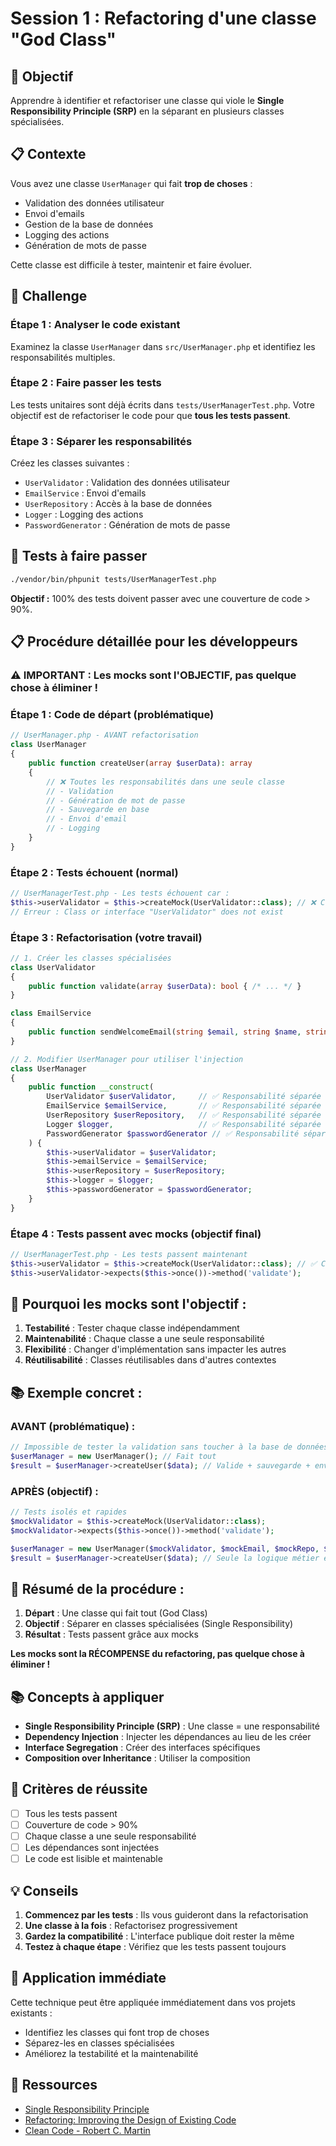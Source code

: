 # Session 1 : Refactoring d'une classe "God Class"

## 🎯 Objectif

Apprendre à identifier et refactoriser une classe qui viole le **Single Responsibility Principle (SRP)** en la séparant en plusieurs classes spécialisées.

## 📋 Contexte

Vous avez une classe `UserManager` qui fait **trop de choses** :
- Validation des données utilisateur
- Envoi d'emails
- Gestion de la base de données
- Logging des actions
- Génération de mots de passe

Cette classe est difficile à tester, maintenir et faire évoluer.

## 🚀 Challenge

### Étape 1 : Analyser le code existant
Examinez la classe `UserManager` dans `src/UserManager.php` et identifiez les responsabilités multiples.

### Étape 2 : Faire passer les tests
Les tests unitaires sont déjà écrits dans `tests/UserManagerTest.php`. Votre objectif est de refactoriser le code pour que **tous les tests passent**.

### Étape 3 : Séparer les responsabilités
Créez les classes suivantes :
- `UserValidator` : Validation des données utilisateur
- `EmailService` : Envoi d'emails
- `UserRepository` : Accès à la base de données
- `Logger` : Logging des actions
- `PasswordGenerator` : Génération de mots de passe

## 🧪 Tests à faire passer

```bash
./vendor/bin/phpunit tests/UserManagerTest.php
```

**Objectif :** 100% des tests doivent passer avec une couverture de code > 90%.

## 📋 Procédure détaillée pour les développeurs

### ⚠️ **IMPORTANT : Les mocks sont l'OBJECTIF, pas quelque chose à éliminer !**

### **Étape 1 : Code de départ (problématique)**
```php
// UserManager.php - AVANT refactorisation
class UserManager 
{
    public function createUser(array $userData): array 
    {
        // ❌ Toutes les responsabilités dans une seule classe
        // - Validation
        // - Génération de mot de passe  
        // - Sauvegarde en base
        // - Envoi d'email
        // - Logging
    }
}
```

### **Étape 2 : Tests échouent (normal)**
```php
// UserManagerTest.php - Les tests échouent car :
$this->userValidator = $this->createMock(UserValidator::class); // ❌ Classe n'existe pas
// Erreur : Class or interface "UserValidator" does not exist
```

### **Étape 3 : Refactorisation (votre travail)**
```php
// 1. Créer les classes spécialisées
class UserValidator 
{
    public function validate(array $userData): bool { /* ... */ }
}

class EmailService 
{
    public function sendWelcomeEmail(string $email, string $name, string $password): void { /* ... */ }
}

// 2. Modifier UserManager pour utiliser l'injection
class UserManager 
{
    public function __construct(
        UserValidator $userValidator,     // ✅ Responsabilité séparée
        EmailService $emailService,       // ✅ Responsabilité séparée
        UserRepository $userRepository,   // ✅ Responsabilité séparée
        Logger $logger,                   // ✅ Responsabilité séparée
        PasswordGenerator $passwordGenerator // ✅ Responsabilité séparée
    ) {
        $this->userValidator = $userValidator;
        $this->emailService = $emailService;
        $this->userRepository = $userRepository;
        $this->logger = $logger;
        $this->passwordGenerator = $passwordGenerator;
    }
}
```

### **Étape 4 : Tests passent avec mocks (objectif final)**
```php
// UserManagerTest.php - Les tests passent maintenant
$this->userValidator = $this->createMock(UserValidator::class); // ✅ Classe mockable
$this->userValidator->expects($this->once())->method('validate');
```

## 🎯 **Pourquoi les mocks sont l'objectif :**

1. **Testabilité** : Tester chaque classe indépendamment
2. **Maintenabilité** : Chaque classe a une seule responsabilité
3. **Flexibilité** : Changer d'implémentation sans impacter les autres
4. **Réutilisabilité** : Classes réutilisables dans d'autres contextes

## 📚 **Exemple concret :**

### **AVANT (problématique) :**
```php
// Impossible de tester la validation sans toucher à la base de données
$userManager = new UserManager(); // Fait tout
$result = $userManager->createUser($data); // Valide + sauvegarde + envoie email !
```

### **APRÈS (objectif) :**
```php
// Tests isolés et rapides
$mockValidator = $this->createMock(UserValidator::class);
$mockValidator->expects($this->once())->method('validate');

$userManager = new UserManager($mockValidator, $mockEmail, $mockRepo, $mockLogger, $mockPassword);
$result = $userManager->createUser($data); // Seule la logique métier est testée !
```

## 🎯 **Résumé de la procédure :**

1. **Départ** : Une classe qui fait tout (God Class)
2. **Objectif** : Séparer en classes spécialisées (Single Responsibility)
3. **Résultat** : Tests passent grâce aux mocks

**Les mocks sont la RÉCOMPENSE du refactoring, pas quelque chose à éliminer !**

## 📚 Concepts à appliquer

- **Single Responsibility Principle (SRP)** : Une classe = une responsabilité
- **Dependency Injection** : Injecter les dépendances au lieu de les créer
- **Interface Segregation** : Créer des interfaces spécifiques
- **Composition over Inheritance** : Utiliser la composition

## 🎯 Critères de réussite

- [ ] Tous les tests passent
- [ ] Couverture de code > 90%
- [ ] Chaque classe a une seule responsabilité
- [ ] Les dépendances sont injectées
- [ ] Le code est lisible et maintenable

## 💡 Conseils

1. **Commencez par les tests** : Ils vous guideront dans la refactorisation
2. **Une classe à la fois** : Refactorisez progressivement
3. **Gardez la compatibilité** : L'interface publique doit rester la même
4. **Testez à chaque étape** : Vérifiez que les tests passent toujours

## 🚀 Application immédiate

Cette technique peut être appliquée immédiatement dans vos projets existants :
- Identifiez les classes qui font trop de choses
- Séparez-les en classes spécialisées
- Améliorez la testabilité et la maintenabilité

## 📖 Ressources

- [Single Responsibility Principle](https://en.wikipedia.org/wiki/Single-responsibility_principle)
- [Refactoring: Improving the Design of Existing Code](https://martinfowler.com/books/refactoring.html)
- [Clean Code - Robert C. Martin](https://www.oreilly.com/library/view/clean-code/9780136083238/)
